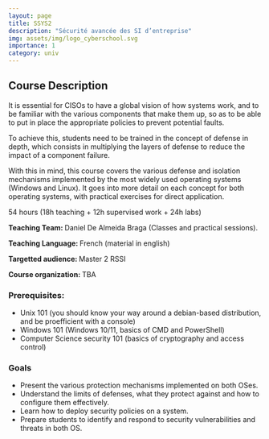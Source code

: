 ```yaml
---
layout: page
title: SSYS2
description: "Sécurité avancée des SI d’entreprise"
img: assets/img/logo_cyberschool.svg
importance: 1
category: univ
---
```


<h2> Course Description </h2>

<p>
It is essential for CISOs to have a global vision of how systems work, and to be familiar with the various components that make them up, so as to be able to put in place the appropriate policies to prevent potential faults.
</p>

<p>
To achieve this, students need to be trained in the concept of defense in depth, which consists in multiplying the layers of defense to reduce the impact of a component failure.
</p>

<p>
With this in mind, this course covers the various defense and isolation mechanisms implemented by the most widely used operating systems (Windows and Linux). 
It goes into more detail on each concept for both operating systems, with practical exercises for direct application.    
</p>

<p>54 hours (18h teaching + 12h supervised work + 24h labs)</p>

<p><b> Teaching Team: </b>  Daniel De Almeida Braga (Classes and practical sessions).</p>
<p><b> Teaching Language: </b> French (material in english)</p>
<p><b> Targetted audience: </b>  Master 2 RSSI</p>
<p><b> Course organization: </b> TBA</p>

<h3> Prerequisites: </h3> 
<ul>
    <li>Unix 101 (you should know your way around a debian-based distribution, and be proefficient with a console)</li>
    <li>Windows 101 (Windows 10/11, basics of CMD and PowerShell)</li>
    <li>Computer Science security 101 (basics of cryptography and access control)</li>
</ul>

<h3>Goals</h3>

<ul>
    <li>Present the various protection mechanisms implemented on both OSes.</li>
    <li>Understand the limits of defenses, what they protect against and how to configure them effectively.</li>
    <li>Learn how to deploy security policies on a system.</li>
    <li>Prepare students to identify and respond to security vulnerabilities and threats in both OS.</li>
</ul>


